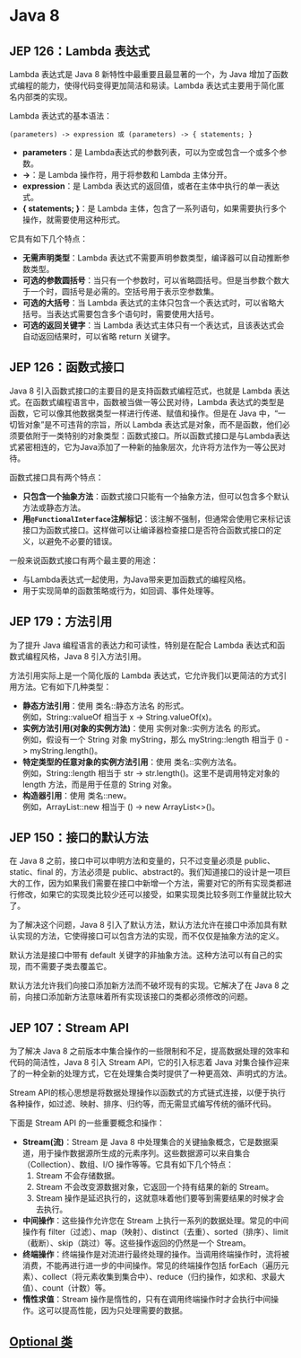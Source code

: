 # Java 8

## JEP 126：Lambda 表达式
Lambda 表达式是 Java 8 新特性中最重要且最显著的一个，为 Java 增加了函数式编程的能力，使得代码变得更加简洁和易读。Lambda 表达式主要用于简化匿名内部类的实现。

Lambda 表达式的基本语法：

`(parameters) -> expression 或 (parameters) -> { statements; }`
- **parameters**：是 Lambda表达式的参数列表，可以为空或包含一个或多个参数。
- **->**：是 Lambda 操作符，用于将参数和 Lambda 主体分开。
- **expression**：是 Lambda 表达式的返回值，或者在主体中执行的单一表达式。
- **{ statements; }**：是 Lambda 主体，包含了一系列语句，如果需要执行多个操作，就需要使用这种形式。

它具有如下几个特点：
- **无需声明类型**：Lambda 表达式不需要声明参数类型，编译器可以自动推断参数类型。
- **可选的参数圆括号**：当只有一个参数时，可以省略圆括号。但是当参数个数大于一个时，圆括号是必需的。空括号用于表示空参数集。
- **可选的大括号**：当 Lambda 表达式的主体只包含一个表达式时，可以省略大括号。当表达式需要包含多个语句时，需要使用大括号。
- **可选的返回关键字**：当 Lambda 表达式主体只有一个表达式，且该表达式会自动返回结果时，可以省略 return 关键字。

## JEP 126：函数式接口
Java 8 引入函数式接口的主要目的是支持函数式编程范式，也就是 Lambda 表达式。在函数式编程语言中，函数被当做一等公民对待，Lambda 表达式的类型是函数，它可以像其他数据类型一样进行传递、赋值和操作。但是在 Java 中，“一切皆对象”是不可违背的宗旨，所以 Lambda 表达式是对象，而不是函数，他们必须要依附于一类特别的对象类型：函数式接口。所以函数式接口是与Lambda表达式紧密相连的，它为Java添加了一种新的抽象层次，允许将方法作为一等公民对待。

函数式接口具有两个特点：
- **只包含一个抽象方法**：函数式接口只能有一个抽象方法，但可以包含多个默认方法或静态方法。
- **用`@FunctionalInterface`注解标记**：该注解不强制，但通常会使用它来标记该接口为函数式接口。这样做可以让编译器检查接口是否符合函数式接口的定义，以避免不必要的错误。

一般来说函数式接口有两个最主要的用途：
- 与Lambda表达式一起使用，为Java带来更加函数式的编程风格。
- 用于实现简单的函数策略或行为，如回调、事件处理等。

## JEP 179：方法引用
为了提升 Java 编程语言的表达力和可读性，特别是在配合 Lambda 表达式和函数式编程风格，Java 8 引入方法引用。

方法引用实际上是一个简化版的 Lambda 表达式，它允许我们以更简洁的方式引用方法。它有如下几种类型：
- **静态方法引用**：使用 类名::静态方法名 的形式。  
  例如，String::valueOf 相当于 x -> String.valueOf(x)。
- **实例方法引用(对象的实例方法)**：使用 实例对象::实例方法名 的形式。  
  例如，假设有一个 String 对象 myString，那么 myString::length 相当于 () -> myString.length()。
- **特定类型的任意对象的实例方法引用**：使用 类名::实例方法名。  
  例如，String::length 相当于 str -> str.length()。这里不是调用特定对象的 length 方法，而是用于任意的 String 对象。
- **构造器引用**：使用 类名::new。  
  例如，ArrayList::new 相当于 () -> new ArrayList<>()。

## JEP 150：接口的默认方法
在 Java 8 之前，接口中可以申明方法和变量的，只不过变量必须是 public、static、final 的，方法必须是 public、abstract的。我们知道接口的设计是一项巨大的工作，因为如果我们需要在接口中新增一个方法，需要对它的所有实现类都进行修改，如果它的实现类比较少还可以接受，如果实现类比较多则工作量就比较大了。

为了解决这个问题，Java 8 引入了默认方法，默认方法允许在接口中添加具有默认实现的方法，它使得接口可以包含方法的实现，而不仅仅是抽象方法的定义。

默认方法是接口中带有 default 关键字的非抽象方法。这种方法可以有自己的实现，而不需要子类去覆盖它。

默认方法允许我们向接口添加新方法而不破坏现有的实现。它解决了在 Java 8 之前，向接口添加新方法意味着所有实现该接口的类都必须修改的问题。

## JEP 107：Stream API
为了解决 Java 8 之前版本中集合操作的一些限制和不足，提高数据处理的效率和代码的简洁性，Java 8 引入 Stream API，它的引入标志着 Java 对集合操作迎来了的一种全新的处理方式，它在处理集合类时提供了一种更高效、声明式的方法。

Stream API的核心思想是将数据处理操作以函数式的方式链式连接，以便于执行各种操作，如过滤、映射、排序、归约等，而无需显式编写传统的循环代码。

下面是 Stream API 的一些重要概念和操作：

- **Stream(流)**：Stream 是 Java 8 中处理集合的关键抽象概念，它是数据渠道，用于操作数据源所生成的元素序列。这些数据源可以来自集合（Collection）、数组、I/O 操作等等。它具有如下几个特点：
  1. Stream 不会存储数据。 
  2. Stream 不会改变源数据对象，它返回一个持有结果的新的 Stream。 
  3. Stream 操作是延迟执行的，这就意味着他们要等到需要结果的时候才会去执行。
- **中间操作**：这些操作允许您在 Stream 上执行一系列的数据处理。常见的中间操作有 filter（过滤）、map（映射）、distinct（去重）、sorted（排序）、limit（截断）、skip（跳过）等。这些操作返回的仍然是一个 Stream。
- **终端操作**：终端操作是对流进行最终处理的操作。当调用终端操作时，流将被消费，不能再进行进一步的中间操作。常见的终端操作包括 forEach（遍历元素）、collect（将元素收集到集合中）、reduce（归约操作，如求和、求最大值）、count（计数）等。
- **惰性求值**：Stream 操作是惰性的，只有在调用终端操作时才会执行中间操作。这可以提高性能，因为只处理需要的数据。

## [Optional 类](optional%2FREADME.md)

